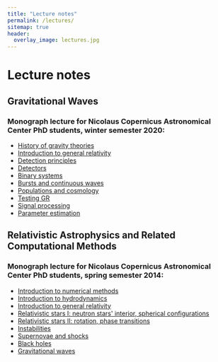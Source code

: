 ```yaml
---
title: "Lecture notes" 
permalink: /lectures/
sitemap: true
header: 
  overlay_image: lectures.jpg
---
```

 
# Lecture notes

## Gravitational Waves 

### Monograph lecture for Nicolaus Copernicus Astronomical Center PhD students, winter semester 2020:  

* <a href="https://users.camk.edu.pl/bejger/gw-lecture2020/1_history.pdf">History of gravity theories</a> 
* <a href="https://users.camk.edu.pl/bejger/gw-lecture2020/2_gr.pdf">Introduction to general relativity</a> 
* <a href="https://users.camk.edu.pl/bejger/gw-lecture2020/3_detection-principles.pdf">Detection principles</a> 
* <a href="https://users.camk.edu.pl/bejger/gw-lecture2020/4_detectors.pdf">Detectors</a> 
* <a href="https://users.camk.edu.pl/bejger/gw-lecture2020/56_binary.pdf">Binary systems</a> 
* <a href="https://users.camk.edu.pl/bejger/gw-lecture2020/7_bursts_continuous.pdf">Bursts and continuous waves</a> 
* <a href="https://users.camk.edu.pl/bejger/gw-lecture2020/8_populations_cosmo.pdf">Populations and cosmology</a> 
* <a href="https://users.camk.edu.pl/bejger/gw-lecture2020/9_testing_gr.pdf">Testing GR</a> 
* <a href="https://users.camk.edu.pl/bejger/gw-lecture2020/10_gwda_signal_processing.pdf">Signal processing</a> 
* <a href="https://users.camk.edu.pl/bejger/gw-lecture2020/12_gwda_parameter_estimation.pdf">Parameter estimation</a> 

## Relativistic Astrophysics and Related Computational Methods

### Monograph lecture for Nicolaus Copernicus Astronomical Center PhD students, spring semester 2014:  
 
* <a href="http://users.camk.edu.pl/bejger/raarcm/intro-numerical.pdf">Introduction to numerical methods</a>
* <a href="http://users.camk.edu.pl/bejger/raarcm/intro-hydro.pdf">Introduction to hydrodynamics</a>
* <a href="http://users.camk.edu.pl/bejger/raarcm/intro-gr.pdf">Introduction to general relativity</a>
* <a href="http://users.camk.edu.pl/bejger/raarcm/relativstic-stars.pdf">Relativistic stars I: neutron stars' interior, spherical configurations</a>
* <a href="http://users.camk.edu.pl/bejger/raarcm/relativstic-stars-2.pdf">Relativistic stars II: rotation, phase transitions</a>
* <a href="http://users.camk.edu.pl/bejger/raarcm/instabilities.pdf">Instabilities</a>
* <a href="http://users.camk.edu.pl/bejger/raarcm/supernovae-shocks.pdf">Supernovae and shocks</a>
* <a href="http://users.camk.edu.pl/bejger/raarcm/black-holes.pdf">Black holes</a>
* <a href="http://users.camk.edu.pl/bejger/raarcm/gravitational-waves.pdf">Gravitational waves</a>

